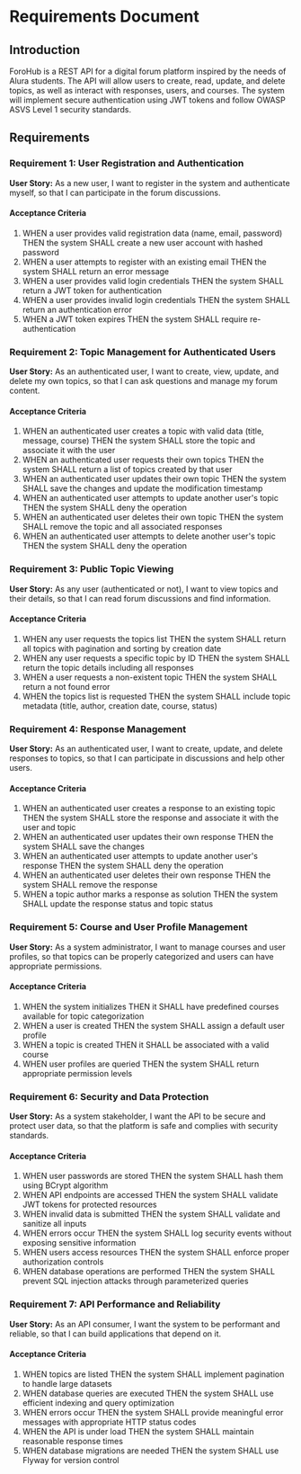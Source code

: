 # Requirements Document

## Introduction

ForoHub is a REST API for a digital forum platform inspired by the needs of Alura students. The API will allow users to create, read, update, and delete topics, as well as interact with responses, users, and courses. The system will implement secure authentication using JWT tokens and follow OWASP ASVS Level 1 security standards.

## Requirements

### Requirement 1: User Registration and Authentication

**User Story:** As a new user, I want to register in the system and authenticate myself, so that I can participate in the forum discussions.

#### Acceptance Criteria

1. WHEN a user provides valid registration data (name, email, password) THEN the system SHALL create a new user account with hashed password
2. WHEN a user attempts to register with an existing email THEN the system SHALL return an error message
3. WHEN a user provides valid login credentials THEN the system SHALL return a JWT token for authentication
4. WHEN a user provides invalid login credentials THEN the system SHALL return an authentication error
5. WHEN a JWT token expires THEN the system SHALL require re-authentication

### Requirement 2: Topic Management for Authenticated Users

**User Story:** As an authenticated user, I want to create, view, update, and delete my own topics, so that I can ask questions and manage my forum content.

#### Acceptance Criteria

1. WHEN an authenticated user creates a topic with valid data (title, message, course) THEN the system SHALL store the topic and associate it with the user
2. WHEN an authenticated user requests their own topics THEN the system SHALL return a list of topics created by that user
3. WHEN an authenticated user updates their own topic THEN the system SHALL save the changes and update the modification timestamp
4. WHEN an authenticated user attempts to update another user's topic THEN the system SHALL deny the operation
5. WHEN an authenticated user deletes their own topic THEN the system SHALL remove the topic and all associated responses
6. WHEN an authenticated user attempts to delete another user's topic THEN the system SHALL deny the operation

### Requirement 3: Public Topic Viewing

**User Story:** As any user (authenticated or not), I want to view topics and their details, so that I can read forum discussions and find information.

#### Acceptance Criteria

1. WHEN any user requests the topics list THEN the system SHALL return all topics with pagination and sorting by creation date
2. WHEN any user requests a specific topic by ID THEN the system SHALL return the topic details including all responses
3. WHEN a user requests a non-existent topic THEN the system SHALL return a not found error
4. WHEN the topics list is requested THEN the system SHALL include topic metadata (title, author, creation date, course, status)

### Requirement 4: Response Management

**User Story:** As an authenticated user, I want to create, update, and delete responses to topics, so that I can participate in discussions and help other users.

#### Acceptance Criteria

1. WHEN an authenticated user creates a response to an existing topic THEN the system SHALL store the response and associate it with the user and topic
2. WHEN an authenticated user updates their own response THEN the system SHALL save the changes
3. WHEN an authenticated user attempts to update another user's response THEN the system SHALL deny the operation
4. WHEN an authenticated user deletes their own response THEN the system SHALL remove the response
5. WHEN a topic author marks a response as solution THEN the system SHALL update the response status and topic status

### Requirement 5: Course and User Profile Management

**User Story:** As a system administrator, I want to manage courses and user profiles, so that topics can be properly categorized and users can have appropriate permissions.

#### Acceptance Criteria

1. WHEN the system initializes THEN it SHALL have predefined courses available for topic categorization
2. WHEN a user is created THEN the system SHALL assign a default user profile
3. WHEN a topic is created THEN it SHALL be associated with a valid course
4. WHEN user profiles are queried THEN the system SHALL return appropriate permission levels

### Requirement 6: Security and Data Protection

**User Story:** As a system stakeholder, I want the API to be secure and protect user data, so that the platform is safe and complies with security standards.

#### Acceptance Criteria

1. WHEN user passwords are stored THEN the system SHALL hash them using BCrypt algorithm
2. WHEN API endpoints are accessed THEN the system SHALL validate JWT tokens for protected resources
3. WHEN invalid data is submitted THEN the system SHALL validate and sanitize all inputs
4. WHEN errors occur THEN the system SHALL log security events without exposing sensitive information
5. WHEN users access resources THEN the system SHALL enforce proper authorization controls
6. WHEN database operations are performed THEN the system SHALL prevent SQL injection attacks through parameterized queries

### Requirement 7: API Performance and Reliability

**User Story:** As an API consumer, I want the system to be performant and reliable, so that I can build applications that depend on it.

#### Acceptance Criteria

1. WHEN topics are listed THEN the system SHALL implement pagination to handle large datasets
2. WHEN database queries are executed THEN the system SHALL use efficient indexing and query optimization
3. WHEN errors occur THEN the system SHALL provide meaningful error messages with appropriate HTTP status codes
4. WHEN the API is under load THEN the system SHALL maintain reasonable response times
5. WHEN database migrations are needed THEN the system SHALL use Flyway for version control